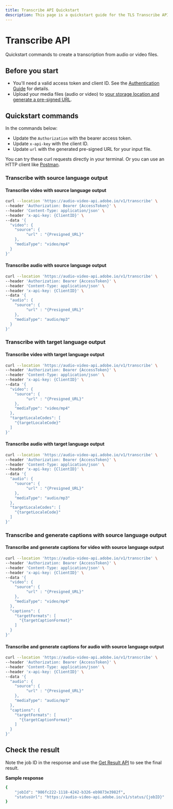 ```yaml
---
title: Transcribe API Quickstart
description: This page is a quickstart guide for the TLS Transcribe API.
---
```

# Transcribe API

Quickstart commands to create a transcription from audio or video files.

## Before you start

- You'll need a valid access token and client ID. See the [Authentication Guide](../../getting_started/index.md) for details.
- Upload your media files (audio or video) to [your storage location and generate a pre-signed URL](../../getting_started/storage_solutions/index.md).

## Quickstart commands

In the commands below:

- Update the `Authorization` with the bearer access token.
- Update `x-api-key` with the client ID.
- Update `url` with the generated pre-signed URL for your input file.

You can try these curl requests directly in your terminal. Or you can use an HTTP client like [Postman](https://www.postman.com/).

### Transcribe with source language output

#### Transcribe video with source language output

```bash
curl --location 'https://audio-video-api.adobe.io/v1/transcribe' \
--header 'Authorization: Bearer {AccessToken}' \
--header 'Content-Type: application/json' \
--header 'x-api-key: {ClientID}' \
--data '{
  "video": {
    "source": {
         "url" : "{Presigned_URL}"
    },
    "mediaType": "video/mp4"
  }
}'
```

#### Transcribe audio with source language output

```bash
curl --location 'https://audio-video-api.adobe.io/v1/transcribe' \
--header 'Authorization: Bearer {AccessToken}' \
--header 'Content-Type: application/json' \
--header 'x-api-key: {ClientID}' \
--data '{
  "audio": {
    "source": {
         "url" : "{Presigned_URL}"
    },
    "mediaType": "audio/mp3"
  }
}'
```

### Transcribe with target language output

#### Transcribe video with target language output

```bash
curl --location 'https://audio-video-api.adobe.io/v1/transcribe' \
--header 'Authorization: Bearer {AccessToken}' \
--header 'Content-Type: application/json' \
--header 'x-api-key: {ClientID}' \
--data '{
  "video": {
    "source": {
         "url" : "{Presigned_URL}"
    },
    "mediaType": "video/mp4"
  },
  "targetLocaleCodes": [
    "{targetLocaleCode}"
  ]
}'
```

#### Transcribe audio with target language output

```bash
curl --location 'https://audio-video-api.adobe.io/v1/transcribe' \
--header 'Authorization: Bearer {AccessToken}' \
--header 'Content-Type: application/json' \
--header 'x-api-key: {ClientID}' \
--data '{
  "audio": {
    "source": {
         "url" : "{Presigned_URL}"
    },
    "mediaType": "audio/mp3"
  },
  "targetLocaleCodes": [
    "{targetLocaleCode}"
  ]
}'
```

### Transcribe and generate captions with source language output

#### Transcribe and generate captions for video with source language output

```bash
curl --location 'https://audio-video-api.adobe.io/v1/transcribe' \
--header 'Authorization: Bearer {AccessToken}' \
--header 'Content-Type: application/json' \
--header 'x-api-key: {ClientID}' \
--data '{
  "video": {
    "source": {
         "url" : "{Presigned_URL}"
    },
    "mediaType": "video/mp4"
  },
  "captions": {
    "targetFormats": [
      "{targetCaptionFormat}"
    ]
  }
}'
```

#### Transcribe and generate captions for audio with source language output

```bash
curl --location 'https://audio-video-api.adobe.io/v1/transcribe' \
--header 'Authorization: Bearer {AccessToken}' \
--header 'Content-Type: application/json' \
--header 'x-api-key: {ClientID}' \
--data '{
  "audio": {
    "source": {
         "url" : "{Presigned_URL}"
    },
    "mediaType": "audio/mp3"
  },
  "captions": {
    "targetFormats": [
      "{targetCaptionFormat}"
    ]
  }
}'
```

## Check the result

Note the job ID in the response and use the [Get Result API](get_result_quickstart.md) to see the final result.

**Sample response**

```bash
{
    "jobId": "986fc222-1118-4242-b326-eb9873e3982f",
    "statusUrl": "https://audio-video-api.adobe.io/v1/status/{jobID}"
}
```

